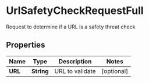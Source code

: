 

# UrlSafetyCheckRequestFull

Request to determine if a URL is a safety threat check

## Properties

| Name | Type | Description | Notes |
|------------ | ------------- | ------------- | -------------|
|**URL** | **String** | URL to validate |  [optional] |



